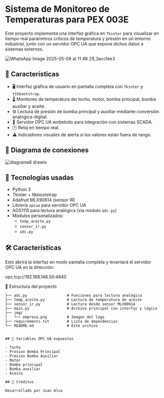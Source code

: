 # Sistema de Monitoreo de Temperaturas para PEX 003E

Este proyecto implementa una interfaz gráfica en `Tkinter` para visualizar en tiempo real parámetros críticos de temperatura y presión en un entorno industrial, junto con un servidor OPC UA que expone dichos datos a sistemas externos.

![WhatsApp Image 2025-05-08 at 11 48 29_3accfee3](https://github.com/user-attachments/assets/9742fba1-4ee4-406c-afa5-58aa2f54c02a)

## 📌 Características

- 🖥 Interfaz gráfica de usuario en pantalla completa con `Tkinter` y `ttkbootstrap`.
- 🌡 Monitoreo de temperatura del tocho, motor, bomba principal, bomba auxiliar y aceite.
- ⚙️ Lectura de presión de bomba principal y auxiliar mediante conversión analógica-digital.
- 🔌 Servidor OPC UA embebido para integración con sistemas SCADA.
- 🕒 Reloj en tiempo real.
- ⚠️ Indicadores visuales de alerta si los valores están fuera de rango.

## 🔼 Diagrama de conexiones

![diagrama6 drawio](https://github.com/user-attachments/assets/ca56fa0e-f211-4188-8949-dcdb676030e0)

## 🧰 Tecnologías usadas

- Python 3
- Tkinter + ttkbootstrap
- Adafruit MLX90614 (sensor IR)
- Librería `opcua` para servidor OPC UA
- ADS1115 para lectura analógica (via módulo `adc.py`)
- Módulos personalizados:
  - `temp_aceite.py`
  - `sensor_ir.py`
  - `adc.py`

## 🛠 Características

Esto abrirá la interfaz en modo pantalla completa y levantará el servidor OPC UA en la dirección:

opc.tcp://192.168.146.50:4840

📁 Estructura del proyecto

```text
├── adc.py                  # Funciones para lectura analógica
├── temp_aceite.py          # Lectura de temperatura de aceite
├── sensor_ir.py            # Lectura desde sensor MLX90614
├── main.py                 # Archivo principal con interfaz y lógica
├── img/
│   └── empresa.png         # Imagen del logo
├── requirements.txt        # Lista de dependencias
└── README.md               # Este archivo


## 🧪 Variables OPC UA expuestas

- Tocho
- Presion Bomba Principal
- Presion Bomba Auxiliar
- Motor
- Bomba principal
- Bomba auxiliar
- Aceite

## 📄 Créditos

Desarrollado por Juan Alva
